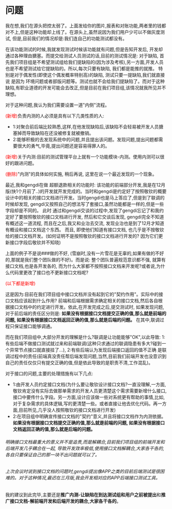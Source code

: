 # 问题

我在想,我们在源头把控太弱了。上面发给你的图片,报表和对账功能,两者里的钱都对不上,但是这种功能却上线了。在源头上,虽然说因为我们用户少可以不做灰度测试, 但是,目前我们的情况却是:我们连自己的功能测试都没有。

在该功能测试的时候,我就发现测试时候该功能就有问题,但是告知开发后, 开发却通过各种理由搪塞。而提交给测试人员测试的话,目前的测试情况是: 对于缺陷, 首先我们项目组是不希望测试组给我们提缺陷的(因为涉及考核),另一方面,开发人员也是不希望测试给它提缺陷的。所以,每次只要有缺陷, 我们都是能推的就推。 特别是对于偶发性(即使这个偶发概率特别高)的缺陷, 测试只要一提缺陷,我们就直接说 是因为 环境问题或者部版问题等。测试也就不会给我们提缺陷了。而对于这种缺陷,有职业道德的开发可能会去改正,但是目前在我们项目组,该情况就我所见并不理想。

对于这种问题,我认为我们需要设置一道"内侧"流程。

<span style="color:red">(新增)</span>负责内测的人必须是具有以下几类性质的人:

* 1:对聚合前后端比较熟悉,这样,在他发现缺陷后,该缺陷不会轻易被开发人员搪塞掉而导致缺陷在还没被修复就被撤销。
* 2:能够积极的去发现系统中的问题,并且提出该问题。发现问题,提出问题都需要很大的勇气,毕竟,提出问题还是容易得罪人的。

<span style="color:red">(新增)</span>关于内测:目前的测试管理平台上就有一个功能模块-内测。使用内测可以很好的跟进问题。

<span style="color:red">(删除)</span>"内测"的具体如何实施,  稍后再说,  这里在说一个最近发现的一个现象。

最近,我和gengdi在做 超额退款相关的功能时:  该功能的前端部分开发,我是在12月版(快1个月前了..)的开发就开发完成的。当时和gengdi是约定好了按照敬钦的概要设计中的相关的接口文档进行开发。当时gengdi也是马上答应了,但是到了联调的时候却发现, gengdi又按照自己的想法写了套接口,虽然功能都是一样的,但是一些字段却是不同的。  此时 通过和gengdi交谈的过程中,发现了gengdi忘记了和我约定好了要按照敬钦的接口文档进行开发,  然后和它交谈后发现, gengdi完全不知道有概述这一道流程, 而且在之后,我又和业治去交流, 发现业治也是到了12月才知道有概设和接口文档这个东西。 而且, 即使他们知道有接口文档, 也几乎是不按敬钦给的接口文档开发。(如何证明不是按照敬钦的接口文档进行开发的? 因为它们更新接口字段后敬钦并不知晓)

上面的例子不是说###做的不好, (雪崩时,没有一片雪花是无辜的,如果有做的不好的,那就是我们整个团队做的不好)。而是说: 整个团队普遍规范意识都不强, 就算有接口文档,也是各开发各的, 而为什么大家都不按照接口文档来开发呢?或者说,为什么代码里更改了接口也不更新接口文档呢?

<span style="color:red">(以下都是新增)</span>

这是因为:目前在我们项目组中接口文档并没有起到它的"契约作用"。实际中的接口文档应该起到什么作用? 前端和后端根据需求确定相关的接口文档,然后各自根据接口文档中的约定进行开发。依此,在开发完成之后,提交测试时, 如果发现问题, 对于前后端的责任区分则是: **如果没有根据接口文档提交正确的值,那么就是前端的问题, 如果没有根据接口文档返回正确的值,那么就是后端的问题。** 在其中,联调过程只保证接口能够调通。

而在我们项目组中,大部分开发的理解是什么?联调是让功能能够"OK",以此导致: 1:有些后端不做接口测试就过来和前端联调(这种只求通过的联调隐患有多大?碰到一个异常节点接口就直接挂了...), 2:有些后端认为发现后端接口返回的值不正确 是联调过程中的责任(前端真没责任帮后端发现问题,当然,目前我们前端开发也没意识到自己的责任仅仅只有提交正确的值,但是依此导致的是职责不清,工作混乱)。

对于接口的问题,主要的处理措施有以下几点:

* 1:由开发人员约定接口文档(为什么要让敬钦设计接口文档?一直没理解,一方面,敬钦肯定没有实际去做那单需求的开发人员更清楚这个需求需要新增什么接口,接口中要传什么字段。另一方面,设计应该做一些对系统更有帮助的事情,比如,对于复杂需求的具体逻辑,写的更清楚一些。或者直接让他去优化代码。再一方面,目前所见,几乎没人按照敬钦的接口文档进行开发)
* 2:在项目组中明确宣传接口文档的"契约"意义,并且将接口文档作为内测依据。**如果没有根据接口文档提交正确的值,那么就是前端的问题, 如果没有根据接口文档返回正确的值,那么就是后端的问题。**

###### 明确接口文档最重大的意义并不是追责,而是解耦合,目前我们项目组的前端开发和后端开发几乎耦合在一起, 导致开发效率极低,使用接口文档解耦合,大家各干各的,各自只要保证自己的那一块不出问题就可以了。

###### 上次会议时说到接口文档的问题时,gengdi提出像APP之类的目前后端测试是很困难的。对于这种情况,最迟在三月版,我会开发相对应的APP后端接口测试工具。

我的建议到此完毕,主要还是**推广内测-让缺陷在到达测试组和用户之前被提出**和**推广接口文档-解前端开发和后端开发的耦合,大家各干各的**。
